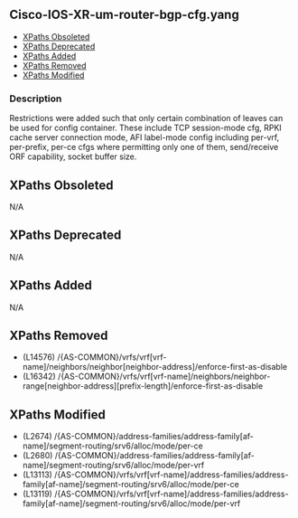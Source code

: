 ## Cisco-IOS-XR-um-router-bgp-cfg.yang

- [XPaths Obsoleted](#xpaths-obsoleted)
- [XPaths Deprecated](#xpaths-deprecated)
- [XPaths Added](#xpaths-added)
- [XPaths Removed](#xpaths-removed)
- [XPaths Modified](#xpaths-modified)

### Description

Restrictions were added such that only certain combination of leaves can be used for config container. These include TCP session-mode cfg, RPKI cache server connection mode, AFI label-mode config including per-vrf, per-prefix, per-ce cfgs where permitting only one of them, send/receive ORF capability, socket buffer size.

## XPaths Obsoleted

N/A

## XPaths Deprecated

N/A

## XPaths Added

N/A

## XPaths Removed

- (L14576)	/{AS-COMMON}/vrfs/vrf[vrf-name]/neighbors/neighbor[neighbor-address]/enforce-first-as-disable
- (L16342)	/{AS-COMMON}/vrfs/vrf[vrf-name]/neighbors/neighbor-range[neighbor-address][prefix-length]/enforce-first-as-disable

## XPaths Modified

- (L2674)	/{AS-COMMON}/address-families/address-family[af-name]/segment-routing/srv6/alloc/mode/per-ce
- (L2680)	/{AS-COMMON}/address-families/address-family[af-name]/segment-routing/srv6/alloc/mode/per-vrf
- (L13113)	/{AS-COMMON}/vrfs/vrf[vrf-name]/address-families/address-family[af-name]/segment-routing/srv6/alloc/mode/per-ce
- (L13119)	/{AS-COMMON}/vrfs/vrf[vrf-name]/address-families/address-family[af-name]/segment-routing/srv6/alloc/mode/per-vrf

